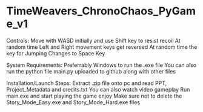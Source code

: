 # TimeWeavers_ChronoChaos_PyGame_v1

Controls:
    Move with WASD initially and use Shift key to resist recoil
    At random time Left and Right movement keys get reversed
    At random time the key for Jumping Changes to Space Key

System Requirements:
    Preferrably Windows to run the .exe file
    You can also run the python file main.py uploaded to github along with other files

Installation/Launch Steps:
    Extract .zip file onto pc and read PPT, Project_Metadata and credits.txt
    You can also watch video gameplay
    Run main.exe and start playing the game enjoy
    Make sure not to delete the Story_Mode_Easy.exe and Story_Mode_Hard.exe files